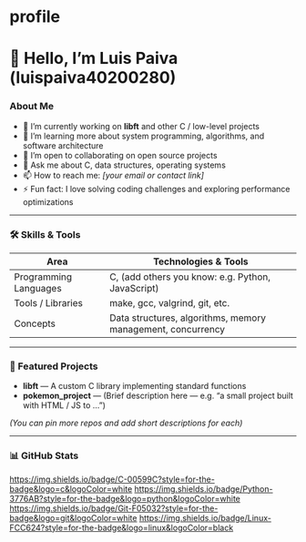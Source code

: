 # profile
# 👋 Hello, I’m Luis Paiva (luispaiva40200280)

### About Me  
- 🔭 I’m currently working on **libft** and other C / low-level projects  
- 🌱 I’m learning more about system programming, algorithms, and software architecture  
- 👯 I’m open to collaborating on open source projects  
- 💬 Ask me about C, data structures, operating systems  
- 📫 How to reach me: *[your email or contact link]*  
- ⚡ Fun fact: I love solving coding challenges and exploring performance optimizations  

---

### 🛠️ Skills & Tools

| Area | Technologies & Tools |
|---|---|
| Programming Languages | C, (add others you know: e.g. Python, JavaScript) |
| Tools / Libraries | make, gcc, valgrind, git, etc. |
| Concepts | Data structures, algorithms, memory management, concurrency |

---

### 🔗 Featured Projects  

- **libft** — A custom C library implementing standard functions  
- **pokemon_project** — (Brief description here — e.g. “a small project built with HTML / JS to …”)  

*(You can pin more repos and add short descriptions for each)*

---

### 📊 GitHub Stats  

https://img.shields.io/badge/C-00599C?style=for-the-badge&logo=c&logoColor=white
https://img.shields.io/badge/Python-3776AB?style=for-the-badge&logo=python&logoColor=white
https://img.shields.io/badge/Git-F05032?style=for-the-badge&logo=git&logoColor=white
https://img.shields.io/badge/Linux-FCC624?style=for-the-badge&logo=linux&logoColor=black

